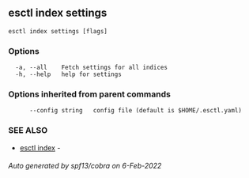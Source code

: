 ## esctl index settings



```
esctl index settings [flags]
```

### Options

```
  -a, --all    Fetch settings for all indices
  -h, --help   help for settings
```

### Options inherited from parent commands

```
      --config string   config file (default is $HOME/.esctl.yaml)
```

### SEE ALSO

* [esctl index](esctl_index.md)	 - 

###### Auto generated by spf13/cobra on 6-Feb-2022
